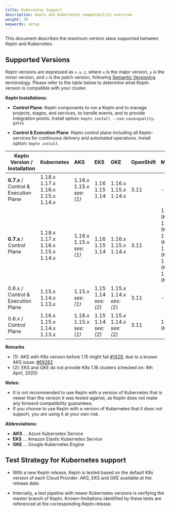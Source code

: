 ```yaml
---
title: Kubernetes Support
description: Keptn and Kubernetes compatibility overview
weight: 30
keywords: setup
---
```


This document describes the maximum version skew supported between Keptn and Kubernetes.

## Supported Versions

Keptn versions are expressed as `x.y.z`, where `x` is the major version, `y` is the minor version, and `z` is the patch version, following [Semantic Versioning](https://semver.org/spec/v2.0.0.html) terminology. Please refer to the table below to determine what Keptn version is compatible with your cluster.

**Keptn Installations:**

* **Control Plane**: Keptn components to run a Keptn and to manage projects, stages, and services, to handle events, and to provide integration points. Install option: `keptn install --use-case=quality-gates`

* **Control & Execution Plane**: Keptn control plane including all Keptn-services for continuous delivery and automated operations. Install option: `keptn install`

<!-- use https://www.tablesgenerator.com/markdown_tables# for editing -->

| Keptn Version /<br>Installation       | Kubernetes      | AKS             | EKS         | GKE             | OpenShift | Minikube              | MicroK8s<br>(experimental) | Minishift<br>(experimental) |
|---------------------------------------|:-----------------|:-----------------|:-------------|:-----------------|:-----------|:-----------------------|:----------------------------|:-----------------------------|
| **0.7.x** / <br>Control & Execution Plane | 1.18.x<br>1.17.x<br>1.16.x<br>1.15.x<br>1.14.x | 1.16.x<br>1.15.x<br>*see: (1)* | 1.16<br>1.15<br>1.14 | 1.16.x<br>1.15.x<br>1.14.x | 3.11      | -                     | -                          | 1.34.2 (K8s: 1.11.x)     |
| **0.7.x** / <br>Control Plane             | 1.18.x<br>1.17.x<br>1.16.x<br>1.15.x<br>1.14.x | 1.16.x<br>1.15.x<br>*see: (1)* | 1.16<br>1.15<br>1.14 | 1.16.x<br>1.15.x<br>1.14.x | 3.11      | 1.10.1 (K8s:1.18.2)<br>1.9.2 (K8s:1.18)<br>1.7.3 (K8s:1.17.3)<br> 1.6.2 (K8s:1.17)<br> 1.4 (K8s:1.16)<br>1.3.1 (K8s:1.15.x) | 1.18.x<br>1.17.x<br>1.16.x   | 1.34.2 (K8s: 1.11.x)     |
| 0.6.x / <br>Control & Execution Plane | 1.15.x<br>1.14.x<br>1.13.x | 1.15.x<br>*see: (1)*   | 1.15<br>1.14<br>*see: (2)* | 1.15.x<br>1.14.x<br>*see: (2)* | 3.11      | -                     | -                          | 1.34.2 (K8s: 1.11.x)     |
| 0.6.x / <br>Control Plane             | 1.16.x<br>1.15.x<br>1.14.x<br>1.13.x | 1.16.x<br>1.15.x<br>*see: (1)*  | 1.15<br>1.14<br>*see: (2)* | 1.15.x<br>1.14.x<br>*see: (2)* | 3.11      | 1.2 (K8s:1.15.x) | 1.18.x                     | 1.34.2 (K8s: 1.11.x)     |

**Remarks**
* (1): AKS with K8s version before 1.15 might fail [#1429](https://github.com/keptn/keptn/issues/1429), due to a known AKS issue: [#69262](https://github.com/kubernetes/kubernetes/issues/69262)
* (2): EKS and GKE do not provide K8s 1.16 clusters (checked on: 9th April, 2020)

**Notes:**

* It is not recommended to use Keptn with a version of Kubernetes that is newer than the version it was tested against, as Keptn does not make any forward-compatibility guarantees.
* If you choose to use Keptn with a version of Kubernetes that it does not support, you are using it at your own risk.

**Abbreviations:**

* **AKS** ... Azure Kubernetes Service
* **EKS** ... Amazon Elastic Kubernetes Service
* **GKE** ... Google Kubernetes Engine

## Test Strategy for Kubernetes support

* With a new Keptn release, Keptn is tested based on the default K8s version of each Cloud Provider: AKS, EKS and GKE available at the release date.

* Internally, a test pipeline with newer Kubernetes versions is verifying the master branch of Keptn. Known-limitations identified by these tests are referenced at the corresponding Keptn release. 
